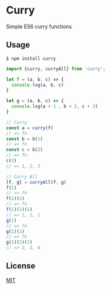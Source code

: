 # Curry

Simple ES6 curry functions

## Usage

```
$ npm install curry
```

```javascript
import {curry, curryAll} from 'curry';

let f = (a, b, c) => {
  console.log(a, b, c)
}

let g = (a, b, c) => {
  console.log(a + 1 , b + 2, c + 3)
}

// Curry
const a = curry(f)
// => fn
const b = b(1)
// => fn
const c = b(2)
// => fn
c(3)
// => 1, 2, 3

// Curry All
[f, g] = curryAll(f, g)
f(1)
// => fn
f(1)(1)
// => fn
f(1)(1)(1)
// => 1, 1, 1
g(1)
// => fn
g(1)(1)
// => fn
g(1)(1)(1)
// => 2, 3, 4
```

## License

[MIT](LICENSE.md)
